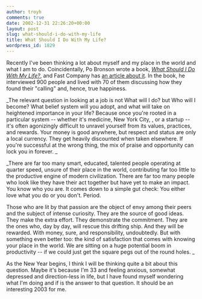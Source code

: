 ```yaml
---
author: troyh
comments: true
date: 2002-12-31 22:26:20+00:00
layout: post
slug: what-should-i-do-with-my-life
title: What Should I Do With My Life?
wordpress_id: 1829
---
```


Recently I've been thinking a lot about myself and my place in the world and what I am to do. Coincidentally, [](http://www.pobronson.com/)Po Bronson wrote a book, _[What Should I Do With My Life?](http://www.pobronson.com/index_what_should_I_do_with_my_life.htm)_, and Fast Company has [an article about it](http://www.fastcompany.com/online/66/mylife.html). In the book, he interviewed 900 people and lived with 70 of them discussing how they found their "calling" and, hence, true happiness.
<!-- more -->
_The relevant question in looking at a job is not What will I do? but Who will I become? What belief system will you adopt, and what will take on heightened importance in your life? Because once you're rooted in a particular system -- whether it's medicine, New York City, , or a startup -- it's often agonizingly difficult to unravel yourself from its values, practices, and rewards. Your money is good anywhere, but respect and status are only a local currency. They get heavily discounted when taken elsewhere. If you're successful at the wrong thing, the mix of praise and opportunity can lock you in forever. _

_There are far too many smart, educated, talented people operating at quarter speed, unsure of their place in the world, contributing far too little to the productive engine of modern civilization. There are far too many people who look like they have their act together but have yet to make an impact. You know who you are. It comes down to a simple gut check: You either love what you do or you don't. Period.

Those who are lit by that passion are the object of envy among their peers and the subject of intense curiosity. They are the source of good ideas. They make the extra effort. They demonstrate the commitment. They are the ones who, day by day, will rescue this drifting ship. And they will be rewarded. With money, sure, and responsibility, undoubtedly. But with something even better too: the kind of satisfaction that comes with knowing your place in the world. We are sitting on a huge potential boom in productivity -- if we could just get the square pegs out of the round holes. _

As the New Year begins, I think I will be thinking quite a bit about this question. Maybe it's because I'm 33 and feeling anxious, somewhat depressed and direction-less in life, but I have found myself wondering what I'm doing and if  is the answer to that question. It should be an interesting 2003 for me.
